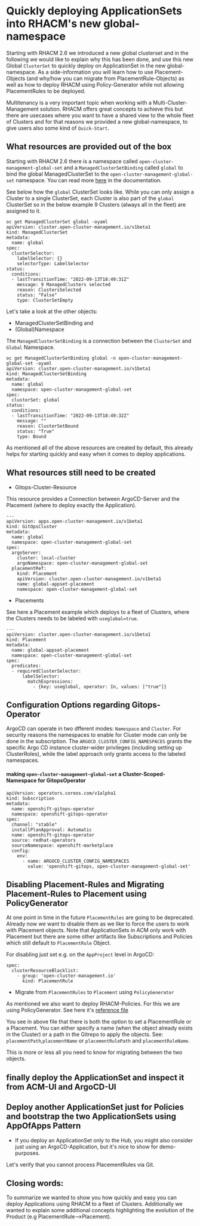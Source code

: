 # Quickly deploying ApplicationSets into RHACM's new global-namespace  

Starting with  RHACM 2.6 we introduced a new global clusterset and in the following we would like to explain why this has been done, and use this new Global `ClusterSet` to quickly deploy on ApplicationSet
in the new global-namespace. As a side-information you will learn how to use Placement-Objects (and why/how you can migrate from PlacementRule-Objects) as well as how to deploy RHACM using Policy-Generator while not allowing PlacementRules to be deployed.

Multitenancy is a very important topic when working with a Multi-Cluster-Management solution. RHACM offers great concepts to achieve this but there are usecases where you want to have a shared view to the whole fleet of Clusters and for that reasons
we provided a new global-namespace, to give users also some kind of `Quick-Start`.

## What resources are provided out of the box

Starting with RHACM 2.6  there is a namespace called `open-cluster-management-global-set` and a `ManagedClusterSetBinding` called `global` to bind the global ManagedClusterSet to the `open-cluster-management-global-set` namespace. You can read more [here](https://access.redhat.com/documentation/en-us/red_hat_advanced_cluster_management_for_kubernetes/2.6/html-single/multicluster_engine/index#managedclustersets_global) in the documentation.

See below how the `global` ClusterSet looks like. While you can only assign a Cluster to a single ClusterSet, each Cluster is also part of the `global` ClusterSet so in the below example 9 Clusters (always all in the fleet) are assigned to it.

```
oc get ManagedClusterSet global -oyaml
apiVersion: cluster.open-cluster-management.io/v1beta1
kind: ManagedClusterSet
metadata:
  name: global
spec:
  clusterSelector:
    labelSelector: {}
    selectorType: LabelSelector
status:
  conditions:
  - lastTransitionTime: "2022-09-13T18:49:31Z"
    message: 9 ManagedClusters selected
    reason: ClustersSelected
    status: "False"
    type: ClusterSetEmpty

```
Let's take a look at the other objects:

* ManagedClusterSetBinding and 
* (Global)Namespace

The `ManagedClusterSetBinding` is a connection between the `ClusterSet` and `Global` Namespace.

```
oc get ManagedClusterSetBinding global -n open-cluster-management-global-set -oyaml
apiVersion: cluster.open-cluster-management.io/v1beta1
kind: ManagedClusterSetBinding
metadata:
  name: global
  namespace: open-cluster-management-global-set
spec:
  clusterSet: global
status:
  conditions:
  - lastTransitionTime: "2022-09-13T18:49:32Z"
    message: ""
    reason: ClusterSetBound
    status: "True"
    type: Bound
```

As mentioned all of the above resources are created by default, this already helps for starting quickly and easy when it comes to deploy applications.

## What resources still need to be created

* Gitops-Cluster-Resource

This resource provides a Connection between ArgoCD-Server and the Placement (where to deploy exactly the Application).  

```
---  
apiVersion: apps.open-cluster-management.io/v1beta1
kind: GitOpsCluster
metadata:
  name: global 
  namespace: open-cluster-management-global-set 
spec:
  argoServer:
    cluster: local-cluster
    argoNamespace: open-cluster-management-global-set 
  placementRef:
    kind: Placement
    apiVersion: cluster.open-cluster-management.io/v1beta1
    name: global-appset-placement 
    namespace: open-cluster-management-global-set 
```

* Placements

See here a Placement example which deploys to a fleet of Clusters, where the Clusters needs to be labeled with `useglobal=true`.

```
---
apiVersion: cluster.open-cluster-management.io/v1beta1
kind: Placement
metadata:
  name: global-appset-placement 
  namespace: open-cluster-management-global-set 
spec:
  predicates:
  - requiredClusterSelector:
      labelSelector:
        matchExpressions:
          - {key: useglobal, operator: In, values: ["true"]}
```


## Configuration Options regarding Gitops-Operator


ArgoCD can operate in two dfferent modes: `Namespace` and `Cluster`. For security reasons the namespaces to enable for Cluster mode can only be done in the subscription.
The `ARGOCD_CLUSTER_CONFIG_NAMESPACES` grants the specific Argo CD instance cluster-wider privileges (including setting up ClusterRoles), while the label approach only grants access to the labeled namespaces.

####  making `open-cluster-management-global-set` a Cluster-Scoped-Namespace for GitopsOperator

```
apiVersion: operators.coreos.com/v1alpha1
kind: Subscription
metadata:
  name: openshift-gitops-operator
  namespace: openshift-gitops-operator
spec:
  channel: "stable"
  installPlanApproval: Automatic
  name: openshift-gitops-operator
  source: redhat-operators
  sourceNamespace: openshift-marketplace
  config:
    env:
      - name: ARGOCD_CLUSTER_CONFIG_NAMESPACES
        value: 'openshift-gitops, open-cluster-management-global-set'
```
## Disabling Placement-Rules and Migrating Placement-Rules to Placement using PolicyGenerator

At one point in time in the future `PlacementRules` are going to be deprecated. Already now we want to disable them as we like to force the users to work with Placement objects. 
Note that ApplicationSets in ACM only work with Placement but there are some other artifacts like Subscriptions and Policies which still default to `PlacementRule` Object.

For disabling just set e.g. on the `AppProject` level in ArgoCD:

```
spec:
  clusterResourceBlacklist:
    - group: 'open-cluster-management.io'
      kind: PlacementRule
```

* Migrate from `PlacementRules` to `Placement` using `PolicyGenerator`

As mentioned we also want to deploy RHACM-Policies. For this we are using PolicyGenerator. See here it's
[reference file](https://github.com/stolostron/policy-generator-plugin/blob/main/docs/policygenerator-reference.yaml)

You see in above file that there is both the option to set a PlacementRule or a Placement.
You can either specify a name (when the object already exists in the Cluster) or a path in the Gitrepo
to apply the objects. See: `placementPath`,`placementName` or `placementRulePath` and `placementRuleName`.


This is more or less all you need to know for migrating between the two objects.

## finally deploy the ApplicationSet and inspect it from ACM-UI and ArgoCD-UI


## Deploy another ApplicationSet just for Policies and bootstrap the two ApplicationSets using AppOfApps Pattern

* If you deploy an ApplicationSet only to the Hub, you might also consider just using an ArgoCD-Application, but it's nice to show for demo-purposes.


Let's verify that you cannot process PlacementRules via Git.

## Closing words:

To summarize we wanted to show you how quickly and easy you can deploy Applications using RHACM to a fleet of Clusters.  Additionally we wanted to explain some additional concepts highlighting
the evolution of the Product (e.g PlacementRule-->Placement).




